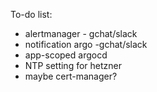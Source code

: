 To-do list:
- alertmanager - gchat/slack
- notification argo -gchat/slack
- app-scoped argocd
- NTP setting for hetzner
- maybe cert-manager?
